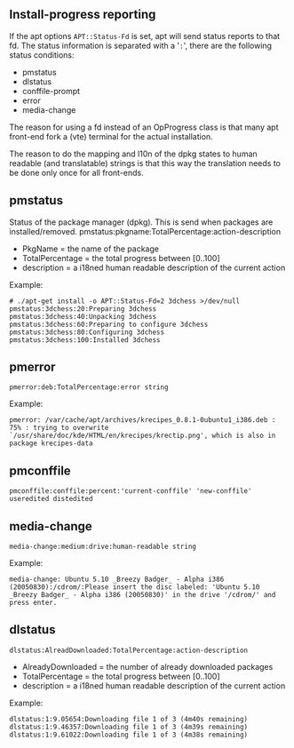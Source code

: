Install-progress reporting 
--------------------------

If the apt options `APT::Status-Fd` is set, apt will send status
reports to that fd. The status information is separated with a '`:`',
there are the following status conditions:

* pmstatus
* dlstatus
* conffile-prompt
* error
* media-change

The reason for using a fd instead of an OpProgress class is that many
apt front-end fork a (vte) terminal for the actual installation.

The reason to do the mapping and l10n of the dpkg states to human
readable (and translatable) strings is that this way the translation
needs to be done only once for all front-ends.


pmstatus
--------
Status of the package manager (dpkg). This is send when packages
are installed/removed.
	pmstatus:pkgname:TotalPercentage:action-description

* PkgName = the name of the package
* TotalPercentage = the total progress between [0..100]
* description = a i18ned human readable description of the current action

Example:

	# ./apt-get install -o APT::Status-Fd=2 3dchess >/dev/null
	pmstatus:3dchess:20:Preparing 3dchess
	pmstatus:3dchess:40:Unpacking 3dchess
	pmstatus:3dchess:60:Preparing to configure 3dchess
	pmstatus:3dchess:80:Configuring 3dchess
	pmstatus:3dchess:100:Installed 3dchess

pmerror
-------
	pmerror:deb:TotalPercentage:error string

Example:

	pmerror: /var/cache/apt/archives/krecipes_0.8.1-0ubuntu1_i386.deb : 75% : trying to overwrite `/usr/share/doc/kde/HTML/en/krecipes/krectip.png', which is also in package krecipes-data


pmconffile
----------
	pmconffile:conffile:percent:'current-conffile' 'new-conffile' useredited distedited


media-change
------------
	media-change:medium:drive:human-readable string

Example:

	media-change: Ubuntu 5.10 _Breezy Badger_ - Alpha i386 (20050830):/cdrom/:Please insert the disc labeled: 'Ubuntu 5.10 _Breezy Badger_ - Alpha i386 (20050830)' in the drive '/cdrom/' and press enter.


dlstatus
--------
	dlstatus:AlreadDownloaded:TotalPercentage:action-description

* AlreadyDownloaded = the number of already downloaded packages
* TotalPercentage = the total progress between [0..100]
* description = a i18ned human readable description of the current action

Example:

	dlstatus:1:9.05654:Downloading file 1 of 3 (4m40s remaining)
	dlstatus:1:9.46357:Downloading file 1 of 3 (4m39s remaining)
	dlstatus:1:9.61022:Downloading file 1 of 3 (4m38s remaining)
